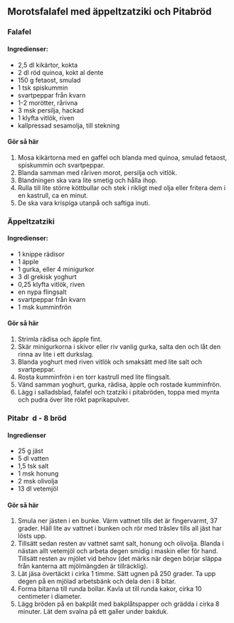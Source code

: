 ## Morotsfalafel med äppeltzatziki och Pitabröd

### Falafel

#### Ingredienser:

*	2,5 dl kikärtor, kokta 
*	2 dl röd quinoa, kokt al dente 
*	150 g fetaost, smulad 
*	1 tsk spiskummin 
*	svartpeppar från kvarn 
*	1-2 morötter, rårivna 
*	3 msk persilja, hackad 
*	1 klyfta vitlök, riven 
*	kallpressad sesamolja, till stekning 

#### Gör så här
1. Mosa kikärtorna med en gaffel och blanda med quinoa, smulad fetaost, spiskummin och svartpeppar. 
2. Blanda samman med råriven morot, persilja och vitlök. 
3. Blandningen ska vara lite smetig och hålla ihop. 
4. Rulla till lite större köttbullar och stek i rikligt med olja eller fritera dem i en kastrull, ca en minut. 
5. De ska vara krispiga utanpå och saftiga inuti. 

### Äppeltzatziki

#### Ingredienser:
*	1 knippe rädisor 
*	1 äpple 
*	1 gurka, eller 4 minigurkor 
*	3 dl grekisk yoghurt 
*	0,25 klyfta vitlök, riven 
*	en nypa flingsalt 
*	svartpeppar från kvarn 
*	1 msk kumminfrön 

#### Gör så här
1. Strimla rädisa och äpple fint. 
2. Skär minigurkorna i skivor eller riv vanlig gurka, salta den och låt den rinna av lite i ett durkslag. 
3. Blanda yoghurt med riven vitlök och smaksätt med lite salt och svartpeppar. 
4. Rosta kumminfrön i en torr kastrull med lite flingsalt. 
5. Vänd samman yoghurt, gurka, rädisa, äpple och rostade kumminfrön. 
6. Lägg i salladsblad, falafel och tzatziki i pitabröden, toppa med mynta och pudra över lite rökt paprikapulver.  

### Pitabr d - 8 bröd
#### Ingredienser
* 25 g jäst
* 5 dl vatten
* 1,5 tsk salt
* 1 msk honung
* 2 msk olivolja
* 13 dl vetemjöl

#### Gör så här
1. Smula ner jästen i en bunke. Värm vattnet tills det är
fingervarmt, 37 grader. Häll lite av vattnet i bunken och rör
med träslev tills all jäst har lösts upp.
2. Tillsätt sedan resten av vattnet samt salt, honung och
olivolja. Blanda i nästan allt vetemjöl och arbeta degen
smidig i maskin eller för hand. Tillsätt resten av mjölet vid
behov (det märks när degen börjar släppa från kanterna att
mjölmängden är tillräcklig).
3. Lät jäsa övertäckt i cirka 1 timme. Sätt ugnen på 250
grader. Ta upp degen på en mjölad arbetsbänk och dela
den i 8 bitar.
4. Forma bitarna till runda bollar. Kavla ut till runda kakor, cirka
10 centimeter i diameter.
5. Lägg bröden på en bakplåt med bakplåtspapper och grädda
i cirka 8 minuter. Lät dem svalna på ett galler under bakduk.
